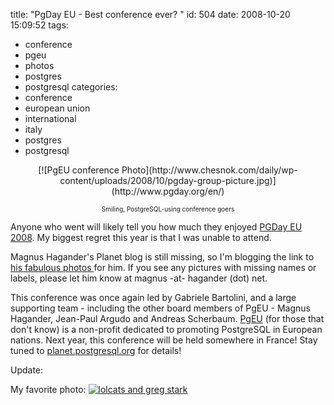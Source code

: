 title: "PgDay EU - Best conference ever? "
id: 504
date: 2008-10-20 15:09:52
tags: 
- conference
- pgeu
- photos
- postgres
- postgresql
categories: 
- conference
- european union
- international
- italy
- postgres
- postgresql

<center>[![PgEU conference Photo](http://www.chesnok.com/daily/wp-content/uploads/2008/10/pgday-group-picture.jpg)](http://www.pgday.org/en/)

<font size=-2>Smiling, PostgreSQL-using conference goers</font>
</center>

Anyone who went will likely tell you how much they enjoyed [PGDay EU 2008](http://www.pgday.org/en/).  My biggest regret this year is that I was unable to attend.

Magnus Hagander's Planet blog is still missing, so I'm blogging the link to [his fabulous photos ](http://mha.smugmug.com/gallery/6322020_Z3SKu)for him. If you see any pictures with missing names or labels, please let him know at magnus -at- hagander (dot) net. 

This conference was once again led by Gabriele Bartolini, and a large supporting team - including the other board members of PgEU - Magnus Hagander, Jean-Paul Argudo and Andreas Scherbaum.  [PgEU](http://postgresql.eu) (for those that don't know) is a non-profit dedicated to promoting PostgreSQL in European nations.  Next year, this conference will be held somewhere in France!  Stay tuned to [planet.postgresql.org](http://planet.postgresql.org) for details!

Update: 

My favorite photo:
[![lolcats and greg stark](http://www.chesnok.com/daily/wp-content/uploads/2008/10/398627250_img_2862.jpg)](http://mha.smugmug.com/gallery/6322020_Z3SKu#398627250_BRKYX)
